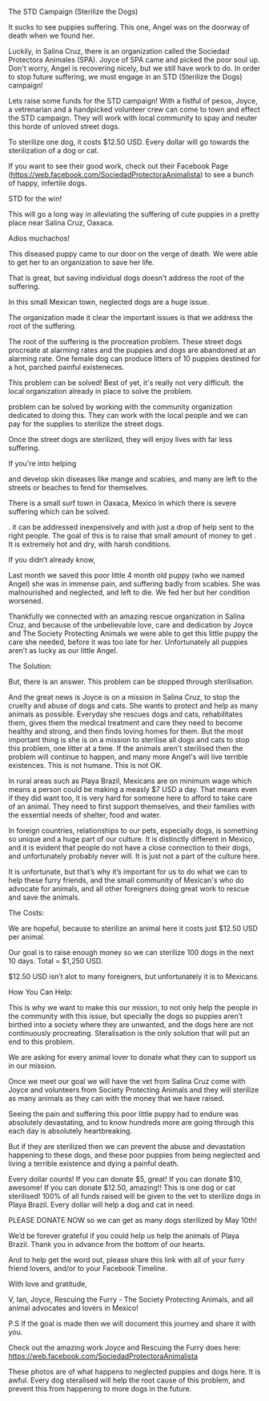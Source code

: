 

The STD Campaign (Sterilize the Dogs)

It sucks to see puppies suffering. This one, Angel was on the doorway of death when we found her.

<Insert Photo of Angel on Verge of Death>

Luckily, in Salina Cruz, there is an organization called the Sociedad Protectora Animales (SPA). Joyce of SPA came and picked the poor soul up. Don't worry, Angel is recovering nicely, but we still have work to do. In order to stop future suffering, we must engage in an STD (Sterilize the Dogs) campaign!

<Insert Photo of Joyce with Angel>


<Insert Photo of Angel looking more healthy>

Lets raise some funds for the STD campaign! With a fistful of pesos, Joyce, a vetrenarian and a handpicked volunteer crew can come to town and effect the STD campaign. They will work with local community to spay and neuter this horde of unloved street dogs.

To sterilize one dog, it costs $12.50 USD. Every dollar will go towards the sterilization of a dog or cat.

If you want to see their good work, check out their Facebook Page (https://web.facebook.com/SociedadProtectoraAnimalista) to see a bunch of happy, infertile dogs.

<Insert Photo of doped out street dogs >

STD for the win!

This will go a long way in alleviating the suffering of cute puppies in a pretty place near Salina Cruz, Oaxaca.

Adios muchachos!



<!-- Notes -->



This diseased puppy came to our door on the verge of death. We were able to get her to an organization to save her life.

That is great, but saving individual dogs doesn't address the root of the suffering.

In this small Mexican town, neglected dogs are a huge issue.

The organization made it clear the important issues is that we address the root of the suffering.

The root of the suffering is the procreation problem. These street dogs procreate at alarming rates and the puppies and dogs are abandoned at an alarming rate. One female dog can produce litters of 10 puppies destined for a hot, parched painful existeneces.

This problem can be solved! Best of yet, it's really not very difficult. the local organization already in place to solve the problem.


 problem can be solved by working with the community organization dedicated to doing this. They can work with the local people and we can pay for the supplies to sterilize the street dogs.

Once the street dogs are sterilized, they will enjoy lives with far less suffering.

If you're into helping


 and develop skin diseases like mange and scabies, and many are left to the streets or beaches to fend for themselves.


There is a small surf town in Oaxaca, Mexico in which there is severe suffering which can be solved.


. it can be addressed inexpensively and with just a drop of help sent to the right people. The goal of this is to raise that small amount of money to get . It is extremely hot and dry, with harsh conditions.

If you didn’t already know,

Last month we saved this poor little 4 month old puppy (who we named Angel) she was in immense pain, and suffering badly from scabies. She was malnourished and neglected, and left to die. We fed her but her condition worsened.

Thankfully we connected with an amazing rescue organization in Salina Cruz, and because of the unbelievable love, care and dedication by Joyce and The Society Protecting Animals we were able to get this little puppy the care she needed, before it was too late for her.  Unfortunately all puppies aren’t as lucky as our little Angel.

The Solution:

But, there is an answer. This problem can be stopped through sterilisation.

And the great news is Joyce is on a mission in Salina Cruz, to stop the cruelty and abuse of dogs and cats. She wants to protect and help as many animals as possible.  Everyday she rescues dogs and cats, rehabilitates them, gives them the medical treatment and care they need to become healthy and strong, and then finds loving homes for them. But the most important thing is she is on a mission to sterilise all dogs and cats to stop this problem, one litter at a time. If the animals aren't sterilised then the problem will continue to happen, and many more Angel's will live terrible existences. This is not humane. This is not OK.

In rural areas such as Playa Brazil, Mexicans are on minimum wage which means a person could be making a measly $7 USD a day. That means even if they did want too, it is very hard for someone here to afford to take care of an animal. They need to first support themselves, and their families with the essential needs of shelter, food and water.

In foreign countries, relationships to our pets, especially dogs, is something so unique and a huge part of our culture. It is distinctly different in Mexico, and it is evident that people do not have a close connection to their dogs, and unfortunately probably never will. It is just not a part of the culture here.

It is unfortunate, but that’s why it’s important for us to do what we can to help these furry friends, and the small community of Mexican's who do advocate for animals, and all other foreigners doing great work to rescue and save the animals.

The Costs:

We are hopeful, because to sterilize an animal here it costs just $12.50 USD per animal.

Our goal is to raise enough money so we can sterilize 100 dogs in the next 10 days. Total = $1,250 USD.

$12.50 USD isn’t alot to many foreigners, but unfortunately it is to Mexicans.

How You Can Help:

This is why we want to make this our mission, to not only help the people in the community with this issue, but specially the dogs so puppies aren’t birthed into a society where they are unwanted, and the dogs here are not continuously procreating. Steralisation is the only solution that will put an end to this problem.

We are asking for every animal lover to donate what they can to support us in our mission.

Once we meet our goal we will have the vet from Salina Cruz come with Joyce and volunteers from Society Protecting Animals and they will sterilize as many animals as they can with the money that we have raised.

Seeing the pain and suffering this poor little puppy had to endure was absolutely devastating, and to know hundreds more are going through this each day is absolutely heartbreaking.

But if they are sterilized then we can prevent the abuse and devastation happening to these dogs, and these poor puppies from being neglected and living a terrible existence and dying a painful death.

Every dollar counts! If you can donate $5, great! If you can donate $10, awesome! If you can donate $12.50, amazing!! This is one dog or cat sterilised! 100% of all funds raised will be given to the vet to sterilize dogs in Playa Brazil. Every dollar will help a dog and cat in need.

PLEASE DONATE NOW so we can get as many dogs sterilized by May 10th!

We’d be forever grateful if you could help us help the animals of Playa Brazil. Thank you in advance from the bottom of our hearts.

And to help get the word out, please share this link with all of your furry friend lovers, and/or to your Facebook Timeline.

With love and gratitude,

V, Ian, Joyce, Rescuing the Furry - The Society Protecting Animals, and all animal advocates and lovers in Mexico!

P.S If the goal is made then we will document this journey and share it with you.

Check out the amazing work Joyce and Rescuing the Furry does here: https://web.facebook.com/SociedadProtectoraAnimalista

These photos are of what happens to neglected puppies and dogs here. It is awful. Every dog steralised will help the root cause of this problem, and prevent this from happening to more dogs in the future.
